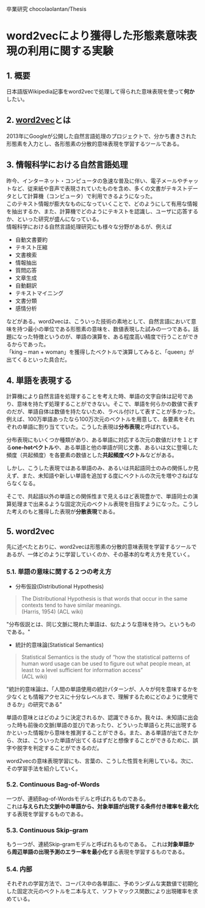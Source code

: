 卒業研究 chocolaolantan/Thesis
# word2vecにより獲得した形態素意味表現の利用に関する実験

## 1. 概要
日本語版Wikipedia記事をword2vecで処理して得られた意味表現を使って**何か**したい。

## 2. [word2vec](https://github.com/svn2github/word2vec)とは
2013年にGoogleが公開した自然言語処理のプロジェクトで、分かち書きされた形態素を入力とし、各形態素の分散的意味表現を学習するツールである。

## 3. 情報科学における自然言語処理
昨今、インターネット・コンピュータの急速な普及に伴い、電子メールやチャットなど、従来紙や音声で表現されていたものを含め、多くの文書がテキストデータとして計算機（コンピュータ）で利用できるようになった。  
このテキスト情報が膨大なものになっていくことで、どのようにして有用な情報を抽出するか、また、計算機でどのようにテキストを認識し、ユーザに応答するか、といった研究が盛んになっている。  
情報科学における自然言語処理研究にも様々な分野があるが、例えば

- 自動文書要約
- テキスト圧縮
- 文書検索
- 情報抽出
- 質問応答
- 文章生成
- 自動翻訳
- テキストマイニング
- 文書分類
- 感情分析

などがある。word2vecは、こういった技術の素地として、自然言語において意味を持つ最小の単位である形態素の意味を、数値表現した試みの一つである。話題になった特徴というのが、単語の演算を、ある程度高い精度で行うことができるからであった。  
「king – man + woman」を獲得したベクトルで演算してみると、「queen」が出てくるといった具合だ。

## 4. 単語を表現する
計算機により自然言語を処理することを考えた時、単語の文字自体は記号であり、意味を持たず処理することができない。そこで、単語を何らかの数値で表すのだが、単語自体は数値を持たないため、ラベル付けして表すことが多かった。例えば、100万単語あったなら100万次元のベクトルを用意して、各要素をそれぞれの単語に割り当てていた。こうした表現は**分布表現**と呼ばれている。

分布表現にもいくつか種類があり、ある単語に対応する次元の数値だけを１とする**one-hotベクトル**や、ある単語と他の単語が同じ文書、あるいは文に登場した頻度（共起頻度）を各要素の数値とした**共起頻度ベクトル**などがある。

しかし、こうした表現ではある単語のみ、あるいは共起語同士のみの関係しか見えず、また、未知語や新しい単語を追加する度にベクトルの次元を増やさねばならなくなる。

そこで、共起語以外の単語との関係性まで見えるほど表現豊かで、単語同士の演算処理まで出来るような固定次元のベクトル表現を目指すようになった。こうした考えのもと獲得した表現が**分散表現**である。

## 5. word2vec
先に述べたとおりに、word2vecは形態素の分散的意味表現を学習するツールであるが、一体どのように学習していくのか、その基本的な考え方を見ていく。

### 5.1. 単語の意味に関する２つの考え方
- 分布仮設(Distributional Hypothesis)
> The Distributional Hypothesis is that words that occur in the same contexts tend to have similar meanings.  
(Harris, 1954) (ACL wiki)

  "分布仮説とは、同じ文脈に現れた単語は、似たような意味を持つ。というものである。"

- 統計的意味論(Statistical Semantics)
> Statistical Semantics is the study of “how the statistical patterns of human word usage can be used to figure out what people mean, at least to a level sufficient for information access”  
(ACL wiki)

  "統計的意味論は、「人間の単語使用の統計パターンが、人々が何を意味するかを少なくとも情報アクセスに十分なレベルまで、理解するためにどのように使用できるか」の研究である"

単語の意味とはどのように決定されるか、認識できるか。我々は、未知語に出会った時も前後の文脈(単語の並び)であったり、どういった単語らと共に出現するかといった情報から意味を推測することができる。また、ある単語が出てきたから、次は、こういった単語が出てくるはずだと想像することができるために、誤字や脱字を判定することができるのだ。

word2vecの意味表現学習にも、言葉の、こうした性質を利用している。次に、その学習手法を紹介していく。

### 5.2. Continuous Bag-of-Words
一つが、連続Bag-of-Wordsモデルと呼ばれるものである。  
これは**与えられた文脈中の単語から、対象単語が出現する条件付き確率を最大化**する表現を学習するものである。

### 5.3. Continuous Skip-gram
もう一つが、連続Skip-gramモデルと呼ばれるものである。
これは**対象単語から周辺単語の出現予測のエラー率を最小化**する表現を学習するものである。

### 5.4. 内部
それぞれの学習方法で、コーパス中の各単語に、予めランダムな実数値で初期化した固定次元のベクトルを二本与えて、ソフトマックス関数により出現確率を求めている。

